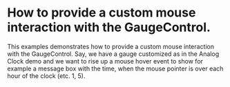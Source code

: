 # How to provide a custom mouse interaction with the GaugeControl.


<p>This examples demonstrates how to provide a custom mouse interaction with the GaugeControl. Say, we have a gauge customized as in the Analog Clock demo and we want to rise up a mouse hover event to show for example a message box with the time, when the mouse pointer is over each hour of the clock (etc. 1, 5).</p>

<br/>


